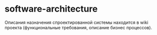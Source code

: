 # software-architecture

Описания назначения спроектированной системы находится в wiki проекта (функциональные требования, описание бизнес процессов).

